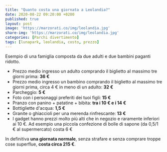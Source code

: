 ```yaml
---
title: "Quanto costa una giornata a Leolandia?"
date: 2020-08-22 09:20:00 +0200
published: true
layout: post
image: 'https://marzorati.co/img/leolandia.jpg'
share-img: 'https://marzorati.co/img/leolandia.jpg'
categories: [Parchi divertimento]
tags: [lunapark, leolandia, costo, prezzo]
---
```

Esempio di una famiglia composta da due adulti e due bambini paganti ridotto.   

 - Prezzo medio ingresso un adulto comprando il biglietto al massimo tre giorni prima: **36 €**
 - Prezzo medio ingresso un bambino comprando il biglietto al massimo tre giorni prima, circa 4 € in meno di un adulto: **32 €**
 - Parcheggio: **5 €**
 - Foto con i personaggi preferiti dei tuoi figli: **15 €**
 - Pranzo con panino + patatine + bibita: **tra i 10 € e i 14 €**
 - Bottigliette d'acqua: **1,5 €**
 - Granite o ghiaccioli per una merenda rinfrescante: **13 €**
 - I gadget hanno prezzi molto più alti che in negozio e raramente inferiori ai 10 €. Ad esempio una piccola confezione di bolle di sapone (da 0,5/1 € al supermercato) costa 6 €
 
In definitiva **una giornata normale**, senza strafare e senza comprare troppe cose superflue, **costa circa 215 €**.